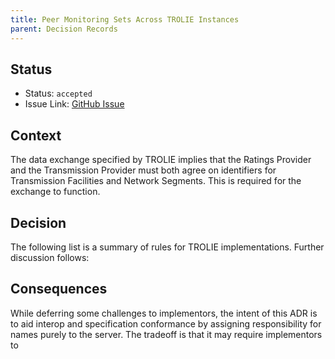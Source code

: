 ```yaml
---
title: Peer Monitoring Sets Across TROLIE Instances
parent: Decision Records
---
```


## Status

* Status: `accepted`
* Issue Link: [GitHub Issue](https://github.com/trolie/spec/issues/144)

## Context

The data exchange specified by TROLIE implies that the Ratings Provider and the
Transmission Provider must both agree on identifiers for Transmission Facilities
and Network Segments.  This is required for the exchange to function.


## Decision

The following list is a summary of rules for TROLIE implementations. Further
discussion follows:



## Consequences

While deferring some challenges to implementors, the intent of this ADR is to
aid interop and specification conformance by assigning responsibility for names
purely to the server. The tradeoff is that it may require implementors to